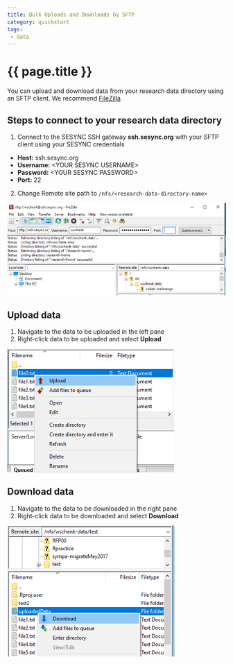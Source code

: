 ```yaml
---
title: Bulk Uploads and Downloads by SFTP
category: quickstart
tags:
 - data
---
```


# {{ page.title }}

You can upload and download data from your research data directory using an SFTP client. We recommend [FileZilla](https://filezilla-project.org)

## Steps to connect to your research data directory

1. Connect to the SESYNC SSH gateway **ssh.sesync.org** with your SFTP client using your SESYNC credentials
  * **Host:** ssh.sesync.org
  * **Username:** \<YOUR SESYNC USERNAME\>
  * **Password:** \<YOUR SESYNC PASSWORD\>
  * **Port:** 22
2. Change Remote site path to `/nfs/<research-data-directory-name>`

![](/assets/images/sftp/sftp00.PNG)

## Upload data

1. Navigate to the data to be uploaded in the left pane
2. Right-click data to be uploaded and select **Upload**

![](/assets/images/sftp/sftp01.PNG)

## Download data

1. Navigate to the data to be downloaded in the right pane
2. Right-click data to be downloaded and select **Download**

![](/assets/images/sftp/sftp02.PNG)

